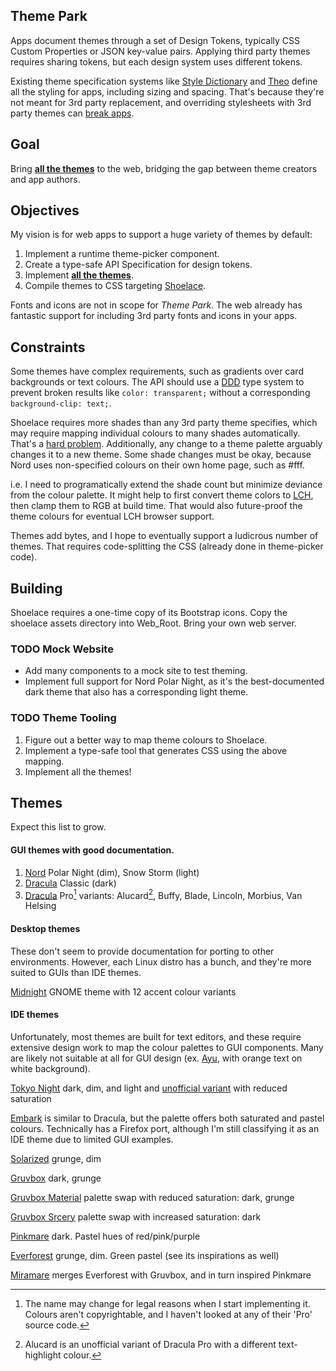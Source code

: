 ## Theme Park
Apps document themes through a set of Design Tokens, typically CSS Custom Properties or JSON key-value pairs. Applying third party themes requires sharing tokens, but each design system uses different tokens.

Existing theme specification systems like [Style Dictionary](https://amzn.github.io/style-dictionary/) and [Theo](https://github.com/salesforce-ux/theo) define all the styling for apps, including sizing and spacing. That's because they're not meant for 3rd party replacement, and overriding stylesheets with 3rd party themes can [break apps](https://stopthemingmy.app/).

## Goal
Bring **[all the themes](#themes)** to the web, bridging the gap between theme creators and app authors.

## Objectives
My vision is for web apps to support a huge variety of themes by default:
1. Implement a runtime theme-picker component.
2. Create a type-safe API Specification for design tokens.
3. Implement **[all the themes](#themes)**.
4. Compile themes to CSS targeting [Shoelace](https://github.com/shoelace-style/shoelace).

Fonts and icons are not in scope for *Theme Park*. The web already has fantastic support for including 3rd party fonts and icons in your apps.

## Constraints
Some themes have complex requirements, such as gradients over card backgrounds or text colours. The API should use a [DDD](https://fsharpforfunandprofit.com/ddd/) type system to prevent broken results like `color: transparent;` without a corresponding `background-clip: text;`.

Shoelace requires more shades than any 3rd party theme specifies, which may require mapping individual colours to many shades automatically. That's a [hard problem](https://lea.verou.me/2020/04/lch-colors-in-css-what-why-and-how/#2-lch-and-lab-is-perceptually-uniform). Additionally, any change to a theme palette arguably changes it to a new theme. Some shade changes must be okay, because Nord uses non-specified colours on their own home page, such as #fff.

i.e. I need to programatically extend the shade count but minimize deviance from the colour palette. It might help to first convert theme colors to [LCH](https://css.land/lch/), then clamp them to RGB at build time. That would also future-proof the theme colours for eventual LCH browser support.

Themes add bytes, and I hope to eventually support a ludicrous number of themes. That requires code-splitting the CSS (already done in theme-picker code).

## Building
Shoelace requires a one-time copy of its Bootstrap icons. Copy the shoelace assets directory into Web_Root. Bring your own web server.

### TODO Mock Website
- Add many components to a mock site to test theming.
- Implement full support for Nord Polar Night, as it's the best-documented dark theme that also has a corresponding light theme.

### TODO Theme Tooling
1. Figure out a better way to map theme colours to Shoelace.
2. Implement a type-safe tool that generates CSS using the above mapping.
3. Implement all the themes!

## Themes
Expect this list to grow.

#### GUI themes with good documentation.
1. [Nord](https://nordtheme.com) Polar Night (dim), Snow Storm (light)
2. [Dracula](https://draculatheme.com) Classic (dark)
3. [Dracula](https://draculatheme.com) Pro[^1] variants: Alucard[^2], Buffy, Blade, Lincoln, Morbius, Van Helsing

[^1]: The name may change for legal reasons when I start implementing it. Colours aren't copyrightable, and I haven't looked at any of their 'Pro' source code.
[^2]: Alucard is an unofficial variant of Dracula Pro with a different text-highlight colour.

#### Desktop themes
These don't seem to provide documentation for porting to other environments. However, each Linux distro has a bunch, and they're more suited to GUIs than IDE themes.

[Midnight](https://github.com/i-mint/midnight) GNOME theme with 12 accent colour variants

#### IDE themes
Unfortunately, most themes are built for text editors, and these require extensive design work to map the colour palettes to GUI components. Many are likely not suitable at all for GUI design (ex. [Ayu](https://github.com/dempfi/ayu), with orange text on white background).

[Tokyo Night](https://github.com/enkia/tokyo-night-vscode-theme) dark, dim, and light and [unofficial variant](https://github.com/huytd/vscode-tokyo-city) with reduced saturation

[Embark](https://embark-theme.github.io) is similar to Dracula, but the palette offers both saturated and pastel colours. Technically has a Firefox port, although I'm still classifying it as an IDE theme due to limited GUI examples.

[Solarized](https://ethanschoonover.com/solarized/#usage-development) grunge, dim

[Gruvbox](https://github.com/morhetz/gruvbox) dark, grunge

[Gruvbox Material](https://github.com/sainnhe/gruvbox-material) palette swap with reduced saturation: dark, grunge

[Gruvbox Srcery](https://srcery-colors.github.io/) palette swap with increased saturation: dark

[Pinkmare](https://github.com/Matsuuu/pinkmare) dark. Pastel hues of red/pink/purple

[Everforest](https://github.com/sainnhe/everforest) grunge, dim. Green pastel (see its inspirations as well)

[Miramare](https://github.com/franbach/miramare) merges Everforest with Gruvbox, and in turn inspired Pinkmare
